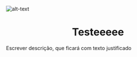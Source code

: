 ![alt-text](https://img.shields.io/badge/teste-teste1-red)
<h1 align="center"> Testeeeee </h1>
<p align="justify"> Escrever descrição, que ficará com texto justificado </p>
